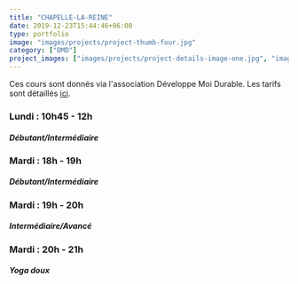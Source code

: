 ```yaml
---
title: "CHAPELLE-LA-REINE"
date: 2019-12-23T15:44:46+06:00
type: portfolio
image: "images/projects/project-thumb-four.jpg"
category: ["DMD"]
project_images: ["images/projects/project-details-image-one.jpg", "images/projects/project-details-image-two.jpg"]
---
```


Ces cours sont donnés via l'association Développe Moi Durable. Les tarifs sont détaillés [ici](https://www.assodmd.fr/2023/SiteDMD/menu.php).

### Lundi : 10h45 - 12h
##### Débutant/Intermédiaire

### Mardi : 18h - 19h
##### Débutant/Intermédiaire

### Mardi : 19h - 20h
##### Intermédiaire/Avancé

### Mardi : 20h - 21h
##### Yoga doux

